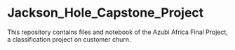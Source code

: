 # Jackson_Hole_Capstone_Project
This repository contains files and notebook of the Azubi Africa Final Project, a classification project on customer churn.
